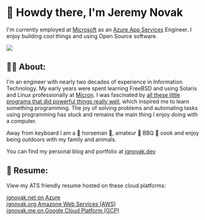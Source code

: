 # 👋 Howdy there, I'm Jeremy Novak


I'm currently employed at [Microsoft](https://azure.microsoft.com) as an [Azure App Services](https://azure.microsoft.com/en-us/services/app-service/) Engineer. I enjoy building cool things and using Open Source software. 

<a href="https://linkedin.com/in/jgnovak" target="_blank" title="Linkedin"><img src="https://img.shields.io/badge/LinkedIn-0077B5?style=for-the-badge&logo=linkedin&logoColor=white" /></a>


## 👨‍🚀 About:

I'm an engineer with nearly two decades of experience in Information Technology. My early years were spent learning FreeBSD and using Solaris and Linux professionally at <a href="https://micron.com" target="_blank" title="Micron">Micron</a>. I was fascinated by <a href="https://en.wikipedia.org/wiki/Unix_philosophy" target="_blank">all these little programs that did powerful things really well</a>, which inspired me to learn something programming. The joy of solving problems and automating tasks using programming has stuck and remains the main thing I enjoy doing with a computer.

Away from keyboard I am a 🐴 horseman 🏇, amateur :meat_on_bone: BBQ :fried_shrimp: cook and enjoy being outdoors with my family and animals. 

You can find my personal blog and portfolio at [jgnovak.dev](https://jgnovak.dev)

## :open_book: Resume:

View my ATS friendly resume hosted on these cloud platforms:

<a href="https://jgnovak.net" target="_blank" title="Azure">jgnovak.net on Azure</a>  
<a href="https://jgnovak.org" target="_blank" title="Amazon Web Services">jgnovak.org Amazone Web Services (AWS)</a>  
<a href="https://jgnovak.me" target="_blank" title="Google Cloud Platform">jgnovak.me on Google Cloud Platform (GCP)</a>  

